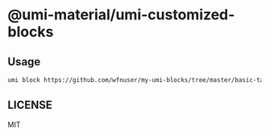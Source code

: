 # @umi-material/umi-customized-blocks



## Usage

```sh
umi block https://github.com/wfnuser/my-umi-blocks/tree/master/basic-table
```

## LICENSE

MIT
